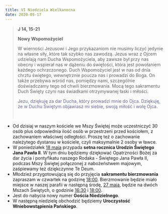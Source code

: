 ```yaml
---
title: VI Niedziela Wielkanocna
date: 2020-05-17
---
```


> **J 14, 15-21**
>
> **Nowy Wspomożyciel**
>
> W wierności Jezusowi i Jego przykazaniom nie musimy liczyć jedynie na własne siły, które tak szybko nas zawodzą. Jezus wraz z Ojcem udzielają nam Ducha Wspomożyciela, aby zawsze był przy nas obecny i wspierał nas w dążeniu do świętości, która jest powołaniem każdego ochrzczonego. Duch Wspomożyciel jest w nas od dnia chrztu świętego, wewnętrznie poucza nas i prowadzi do Boga. On także przebywa wśród nas, pomiędzy nami, szczególnie doświadczamy tego od chwili bierzmowania. Mocą tego sakramentu Duch Święty czyni nas świadkami otrzymywanej łaski i miłości.
>
> <span style="color: #666699;">Jezu, dziękuję za dar Ducha, który prowadzi mnie do Ojca. Dziękuję, że w Duchu Świętym objawiasz mi siebie, swoją miłość i wolę Ojca. </span>
>
> &nbsp;

- Od dzisiaj w naszym kościele we Mszy Świętej może uczestniczyć 30 osób plus odpowiednia ilość osób w przestrzeni przed kościołem, z zachowaniem właściwej odległości. Proszę też o zachowanie należytego dystansu w kościele, czyli maksymalnie 2 osoby w ławce.
- W poniedziałek <u>18 maja</u> przypada **setna rocznica Urodzin Świętego Jana Pawła II**. W tym dniu będziemy dziękować Opatrzności Bożej za dar życia i pontyfikatu naszego Rodaka - Świętego Jana Pawła II, podczas Mszy Świętej połączonej z nabożeństwem majowym, zaśpiewamy też dziękczynne Te Deum.
- Młodzież przygotowującą się do przyjęcia **sakramentu bierzmowania** zapraszam w czwartek na godzinę <u>18:00</u>. Bierzmowanie będzie miało miejsce w naszej parafii w następną środę, <u>27 maja</u>, będzie na dwóch Mszach Świętych, o godzinie <u>16:30</u> i <u>18:00</u>.
- Jest do nabycia nowy numer **Gościa Niedzielnego**.
- W następną niedzielę obchodzić będziemy **Uroczystość Wniebowstąpienia Pańskiego**.
